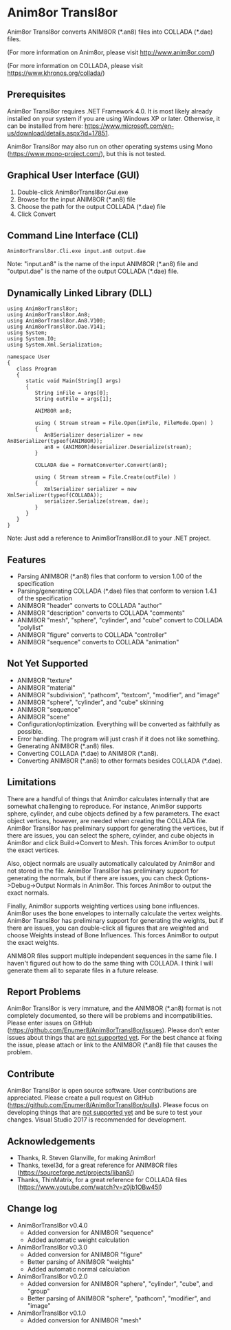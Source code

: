 # Anim8or Transl8or
Anim8or Transl8or converts ANIM8OR (\*.an8) files into COLLADA (\*.dae) files.

(For more information on Anim8or, please visit http://www.anim8or.com/)

(For more information on COLLADA, please visit https://www.khronos.org/collada/)

## Prerequisites
Anim8or Transl8or requires .NET Framework 4.0. It is most likely already installed on your system if you are using Windows XP or later. Otherwise, it can be installed from here: https://www.microsoft.com/en-us/download/details.aspx?id=17851.

Anim8or Transl8or may also run on other operating systems using Mono (https://www.mono-project.com/), but this is not tested.

## Graphical User Interface (GUI)
1. Double-click Anim8orTransl8or.Gui.exe
1. Browse for the input ANIM8OR (\*.an8) file
1. Choose the path for the output COLLADA (\*.dae) file
1. Click Convert

## Command Line Interface (CLI)
~~~
Anim8orTransl8or.Cli.exe input.an8 output.dae
~~~

Note: "input.an8" is the name of the input ANIM8OR (\*.an8) file and "output.dae" is the name of the output COLLADA (\*.dae) file.

## Dynamically Linked Library (DLL)
~~~
using Anim8orTransl8or;
using Anim8orTransl8or.An8;
using Anim8orTransl8or.An8.V100;
using Anim8orTransl8or.Dae.V141;
using System;
using System.IO;
using System.Xml.Serialization;

namespace User
{
   class Program
   {
      static void Main(String[] args)
      {
         String inFile = args[0];
         String outFile = args[1];

         ANIM8OR an8;

         using ( Stream stream = File.Open(inFile, FileMode.Open) )
         {
            An8Serializer deserializer = new An8Serializer(typeof(ANIM8OR));
            an8 = (ANIM8OR)deserializer.Deserialize(stream);
         }

         COLLADA dae = FormatConverter.Convert(an8);

         using ( Stream stream = File.Create(outFile) )
         {
            XmlSerializer serializer = new XmlSerializer(typeof(COLLADA));
            serializer.Serialize(stream, dae);
         }
      }
   }
}
~~~

Note: Just add a reference to Anim8orTransl8or.dll to your .NET project.

## Features
 * Parsing ANIM8OR (\*.an8) files that conform to version 1.00 of the specification
 * Parsing/generating COLLADA (\*.dae) files that conform to version 1.4.1 of the specification
 * ANIM8OR "header" converts to COLLADA "author"
 * ANIM8OR "description" converts to COLLADA "comments"
 * ANIM8OR "mesh", "sphere", "cylinder", and "cube" convert to COLLADA "polylist"
 * ANIM8OR "figure" converts to COLLADA "controller"
 * ANIM8OR "sequence" converts to COLLADA "animation"

## Not Yet Supported
 * ANIM8OR "texture"
 * ANIM8OR "material"
 * ANIM8OR "subdivision", "pathcom", "textcom", "modifier", and "image"
 * ANIM8OR "sphere", "cylinder", and "cube" skinning
 * ANIM8OR "sequence"
 * ANIM8OR "scene"
 * Configuration/optimization. Everything will be converted as faithfully as possible.
 * Error handling. The program will just crash if it does not like something.
 * Generating ANIM8OR (\*.an8) files.
 * Converting COLLADA (\*.dae) to ANIM8OR (\*.an8).
 * Converting ANIM8OR (\*.an8) to other formats besides COLLADA (\*.dae).

## Limitations
There are a handful of things that Anim8or calculates internally that are somewhat challenging to reproduce. For instance, Anim8or supports sphere, cylinder, and cube objects defined by a few parameters. The exact object vertices, however, are needed when creating the COLLADA file. Anim8or Transl8or has preliminary support for generating the vertices, but if there are issues, you can select the sphere, cylinder, and cube objects in Anim8or and click Build->Convert to Mesh. This forces Anim8or to output the exact vertices.

Also, object normals are usually automatically calculated by Anim8or and not stored in the file. Anim8or Transl8or has preliminary support for generating the normals, but if there are issues, you can check Options->Debug->Output Normals in Anim8or. This forces Anim8or to output the exact normals.

Finally, Anim8or supports weighting vertices using bone influences. Anim8or uses the bone envelopes to internally calculate the vertex weights. Anim8or Transl8or has preliminary support for generating the weights, but if there are issues, you can double-click all figures that are weighted and choose Weights instead of Bone Influences. This forces Anim8or to output the exact weights.

ANIM8OR files support multiple independent sequences in the same file. I haven't figured out how to do the same thing with COLLADA. I think I will generate them all to separate files in a future release.

## Report Problems
Anim8or Transl8or is very immature, and the ANIM8OR (\*.an8) format is not completely documented, so there will be problems and incompatibilities. Please enter issues on GitHub (https://github.com/Enumer8/Anim8orTransl8or/issues). Please don't enter issues about things that are [not supported yet](#not-supported-yet). For the best chance at fixing the issue, please attach or link to the ANIM8OR (\*.an8) file that causes the problem.

## Contribute
Anim8or Transl8or is open source software. User contributions are appreciated. Please create a pull request on GitHub (https://github.com/Enumer8/Anim8orTransl8or/pulls). Please focus on developing things that are [not supported yet](#not-supported-yet) and be sure to test your changes. Visual Studio 2017 is recommended for development.

## Acknowledgements
 * Thanks, R. Steven Glanville, for making Anim8or!
 * Thanks, texel3d, for a great reference for ANIM8OR files (https://sourceforge.net/projects/liban8/)
 * Thanks, ThinMatrix, for a great reference for COLLADA files (https://www.youtube.com/watch?v=z0jb1OBw45I)

## Change log
 * Anim8orTransl8or v0.4.0
   * Added conversion for ANIM8OR "sequence"
   * Added automatic weight calculation
 * Anim8orTransl8or v0.3.0
   * Added conversion for ANIM8OR "figure"
   * Better parsing of ANIM8OR "weights"
   * Added automatic normal calculation
 * Anim8orTransl8or v0.2.0
   * Added conversion for ANIM8OR "sphere", "cylinder", "cube", and "group"
   * Better parsing of ANIM8OR "sphere", "pathcom", "modifier", and "image"
 * Anim8orTransl8or v0.1.0
   * Added conversion for ANIM8OR "mesh"
